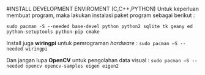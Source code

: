 #INSTALL DEVELOPMENT ENVIROMENT (C,C++,PYTHON)
Untuk keperluan membuat program, maka lakukan instalasi paket program sebagai berikut :

```
sudo pacman -S --needed base-devel python python2 sqlite tk geany ed python-setuptools python-pip cmake
```

Install juga **wiringpi** untuk pemrograman *hardware* :
    `sudo pacman –S --needed wiringpi`
    
Dan jangan lupa **OpenCV** untuk pengolahan data visual :
    `sudo pacman –S --needed opencv opencv-samples eigen eigen2`
